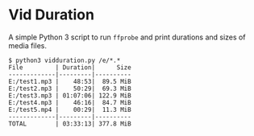 # Vid Duration

A simple Python 3 script to run `ffprobe` and print durations and sizes of media files.

```
$ python3 vidduration.py /e/*.*
File         | Duration|      Size
-------------|---------|----------
E:/test1.mp3 |    48:53|  89.5 MiB
E:/test2.mp3 |    50:29|  69.3 MiB
E:/test3.mp3 | 01:07:06| 122.9 MiB
E:/test4.mp3 |    46:16|  84.7 MiB
E:/test5.mp4 |    00:29|  11.3 MiB
-------------|---------|----------
TOTAL        | 03:33:13| 377.8 MiB
```
